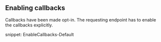 
## Enabling callbacks

Callbacks have been made opt-in. The requesting endpoint has to enable the callbacks explicitly.

snippet: EnableCallbacks-Default